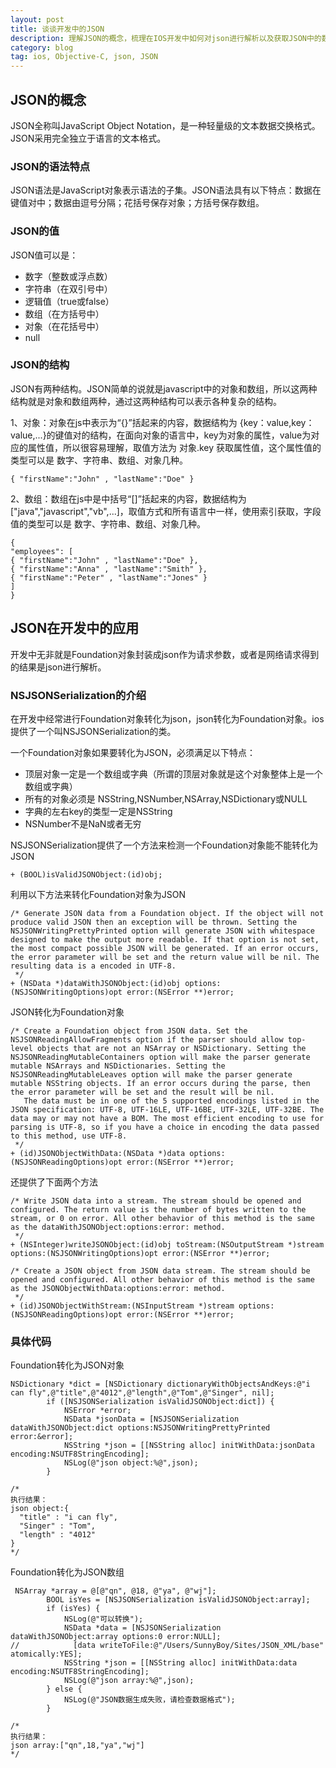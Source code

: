 ```yaml
---
layout: post
title: 谈谈开发中的JSON
description: 理解JSON的概念，梳理在IOS开发中如何对json进行解析以及获取JSON中的数据
category: blog
tag: ios, Objective-C, json, JSON
---
```


## JSON的概念

JSON全称叫JavaScript Object Notation，是一种轻量级的文本数据交换格式。JSON采用完全独立于语言的文本格式。

### JSON的语法特点

JSON语法是JavaScript对象表示语法的子集。JSON语法具有以下特点：数据在键值对中；数据由逗号分隔；花括号保存对象；方括号保存数组。

### JSON的值

JSON值可以是：

* 数字（整数或浮点数）
* 字符串（在双引号中）
* 逻辑值（true或false）
* 数组（在方括号中）
* 对象（在花括号中）
* null

### JSON的结构

JSON有两种结构。JSON简单的说就是javascript中的对象和数组，所以这两种结构就是对象和数组两种，通过这两种结构可以表示各种复杂的结构。

1、对象：对象在js中表示为“{}”括起来的内容，数据结构为 {key：value,key：value,...}的键值对的结构，在面向对象的语言中，key为对象的属性，value为对应的属性值，所以很容易理解，取值方法为 对象.key 获取属性值，这个属性值的类型可以是 数字、字符串、数组、对象几种。

```
{ "firstName":"John" , "lastName":"Doe" }
```

2、数组：数组在js中是中括号“[]”括起来的内容，数据结构为 ["java","javascript","vb",...]，取值方式和所有语言中一样，使用索引获取，字段值的类型可以是 数字、字符串、数组、对象几种。

```
{
"employees": [
{ "firstName":"John" , "lastName":"Doe" },
{ "firstName":"Anna" , "lastName":"Smith" },
{ "firstName":"Peter" , "lastName":"Jones" }
]
}
```

## JSON在开发中的应用

开发中无非就是Foundation对象封装成json作为请求参数，或者是网络请求得到的结果是json进行解析。

### NSJSONSerialization的介绍

在开发中经常进行Foundation对象转化为json，json转化为Foundation对象。ios提供了一个叫NSJSONSerialization的类。

一个Foundation对象如果要转化为JSON，必须满足以下特点：

* 顶层对象一定是一个数组或字典（所谓的顶层对象就是这个对象整体上是一个数组或字典）
* 所有的对象必须是 NSString,NSNumber,NSArray,NSDictionary或NULL
* 字典的左右key的类型一定是NSString
* NSNumber不是NaN或者无穷

NSJSONSerialization提供了一个方法来检测一个Foundation对象能不能转化为JSON

```
+ (BOOL)isValidJSONObject:(id)obj;
```

利用以下方法来转化Foundation对象为JSON

```
/* Generate JSON data from a Foundation object. If the object will not produce valid JSON then an exception will be thrown. Setting the NSJSONWritingPrettyPrinted option will generate JSON with whitespace designed to make the output more readable. If that option is not set, the most compact possible JSON will be generated. If an error occurs, the error parameter will be set and the return value will be nil. The resulting data is a encoded in UTF-8.
 */
+ (NSData *)dataWithJSONObject:(id)obj options:(NSJSONWritingOptions)opt error:(NSError **)error;
```

JSON转化为Foundation对象

```
/* Create a Foundation object from JSON data. Set the NSJSONReadingAllowFragments option if the parser should allow top-level objects that are not an NSArray or NSDictionary. Setting the NSJSONReadingMutableContainers option will make the parser generate mutable NSArrays and NSDictionaries. Setting the NSJSONReadingMutableLeaves option will make the parser generate mutable NSString objects. If an error occurs during the parse, then the error parameter will be set and the result will be nil.
   The data must be in one of the 5 supported encodings listed in the JSON specification: UTF-8, UTF-16LE, UTF-16BE, UTF-32LE, UTF-32BE. The data may or may not have a BOM. The most efficient encoding to use for parsing is UTF-8, so if you have a choice in encoding the data passed to this method, use UTF-8.
 */
+ (id)JSONObjectWithData:(NSData *)data options:(NSJSONReadingOptions)opt error:(NSError **)error;
```

还提供了下面两个方法

```
/* Write JSON data into a stream. The stream should be opened and configured. The return value is the number of bytes written to the stream, or 0 on error. All other behavior of this method is the same as the dataWithJSONObject:options:error: method.
 */
+ (NSInteger)writeJSONObject:(id)obj toStream:(NSOutputStream *)stream options:(NSJSONWritingOptions)opt error:(NSError **)error;

/* Create a JSON object from JSON data stream. The stream should be opened and configured. All other behavior of this method is the same as the JSONObjectWithData:options:error: method.
 */
+ (id)JSONObjectWithStream:(NSInputStream *)stream options:(NSJSONReadingOptions)opt error:(NSError **)error;
```

### 具体代码

Foundation转化为JSON对象

```
NSDictionary *dict = [NSDictionary dictionaryWithObjectsAndKeys:@"i can fly",@"title",@"4012",@"length",@"Tom",@"Singer", nil];
        if ([NSJSONSerialization isValidJSONObject:dict]) {
            NSError *error;
            NSData *jsonData = [NSJSONSerialization dataWithJSONObject:dict options:NSJSONWritingPrettyPrinted error:&error];
            NSString *json = [[NSString alloc] initWithData:jsonData encoding:NSUTF8StringEncoding];
            NSLog(@"json object:%@",json);
        }
        
/*
执行结果：
json object:{
  "title" : "i can fly",
  "Singer" : "Tom",
  "length" : "4012"
}
*/
```

Foundation转化为JSON数组

```
 NSArray *array = @[@"qn", @18, @"ya", @"wj"];
        BOOL isYes = [NSJSONSerialization isValidJSONObject:array];
        if (isYes) {
            NSLog(@"可以转换");
            NSData *data = [NSJSONSerialization dataWithJSONObject:array options:0 error:NULL];
//            [data writeToFile:@"/Users/SunnyBoy/Sites/JSON_XML/base" atomically:YES];
            NSString *json = [[NSString alloc] initWithData:data encoding:NSUTF8StringEncoding];
            NSLog(@"json array:%@",json);
        } else {
            NSLog(@"JSON数据生成失败，请检查数据格式");
        }
        
/*
执行结果：
json array:["qn",18,"ya","wj"]
*/
```

